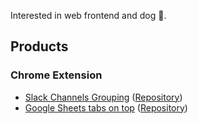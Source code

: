 Interested in web frontend and dog :dog:.

## Products
### Chrome Extension
- [Slack Channels Grouping](https://chrome.google.com/webstore/detail/slack-channels-grouping/lcbnhfianneihfgkmfncnhpkpghedbkm) ([Repository](https://github.com/yamadashy/slack-channels-grouping))
- [Google Sheets tabs on top](https://chrome.google.com/webstore/detail/sheets-tabs-on-top/lbhlhhckfpdpafckdiklcbamkmogjdjc) ([Repository](https://github.com/yamadashy/google-sheets-tabs-on-top))
